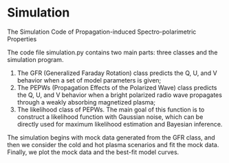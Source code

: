 # Simulation
The Simulation Code of Propagation-induced Spectro-polarimetric Properties

The code file simulation.py contains two main parts: three classes and the simulation program.

1. The GFR (Generalized Faraday Rotation) class predicts the Q, U, and V behavior when a set of model parameters is given;
2. The PEPWs (Propagation Effects of the Polarized Wave) class predicts the Q, U, and V behavior when a bright polarized radio wave propagates through a weakly absorbing magnetized plasma;
3. The likelihood class of PEPWs. The main goal of this function is to construct a likelihood function with Gaussian noise, which can be directly used for maximum likelihood estimation and Bayesian inference.

The simulation begins with mock data generated from the GFR class, and then we consider the cold and hot plasma scenarios and fit the mock data. Finally, we plot the mock data and the best-fit model curves.
